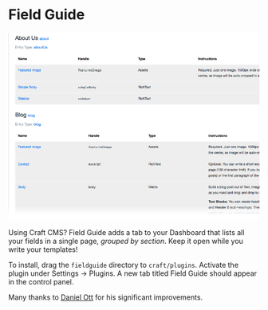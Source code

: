 # Field Guide

![Field Guide screenshot](screenshot.png)

Using Craft CMS? Field Guide adds a tab to your Dashboard that lists all your fields in a single page, _grouped by section_. Keep it open while you write your templates!

To install, drag the `fieldguide` directory to `craft/plugins`. Activate the plugin under Settings →  Plugins. A new tab titled Field Guide should appear in the control panel.

Many thanks to [Daniel Ott](http://github.com/danielott) for his significant improvements.